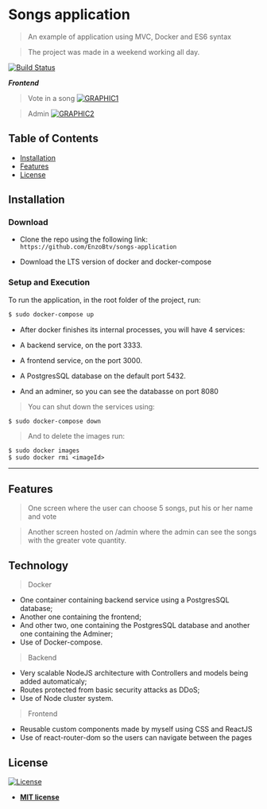 # Songs application

> An example of application using MVC, Docker and ES6 syntax

> The project was made in a weekend working all day.

[![Build Status](http://img.shields.io/travis/badges/badgerbadgerbadger.svg?style=flat-square)](https://travis-ci.org/badges/badgerbadgerbadger)

**_Frontend_**

> Vote in a song
> [![GRAPHIC1](https://imgur.com/xa5oLsy.png)]()

> Admin
> [![GRAPHIC2](https://imgur.com/NUa1i0O.png)]()

## Table of Contents

-   [Installation](#installation)
-   [Features](#features)
-   [License](#license)

## Installation

### Download

-   Clone the repo using the following link:
    `https://github.com/EnzoBtv/songs-application`

-   Download the LTS version of docker and docker-compose

### Setup and Execution

To run the application, in the root folder of the project, run:

```sh
$ sudo docker-compose up
```

-   After docker finishes its internal processes, you will have 4 services:

-   A backend service, on the port 3333.
-   A frontend service, on the port 3000.
-   A PostgresSQL database on the default port 5432.
-   And an adminer, so you can see the databasse on port 8080

> You can shut down the services using:

```shell
$ sudo docker-compose down
```

> And to delete the images run:

```shell
$ sudo docker images
$ sudo docker rmi <imageId>
```

---

## Features

> One screen where the user can choose 5 songs, put his or her name and vote

> Another screen hosted on /admin where the admin can see the songs with the greater vote quantity.

## Technology

> Docker

-   One container containing backend service using a PostgresSQL database;
-   Another one containing the frontend;
-   And other two, one containing the PostgresSQL database and another one containing the Adminer;
-   Use of Docker-compose.

> Backend

-   Very scalable NodeJS architecture with Controllers and models being added automaticaly;
-   Routes protected from basic security attacks as DDoS;
-   Use of Node cluster system.

> Frontend

-   Reusable custom components made by myself using CSS and ReactJS
-   Use of react-router-dom so the users can navigate between the pages

## License

[![License](http://img.shields.io/:license-mit-blue.svg?style=flat-square)](http://badges.mit-license.org)

-   **[MIT license](http://opensource.org/licenses/mit-license.php)**
